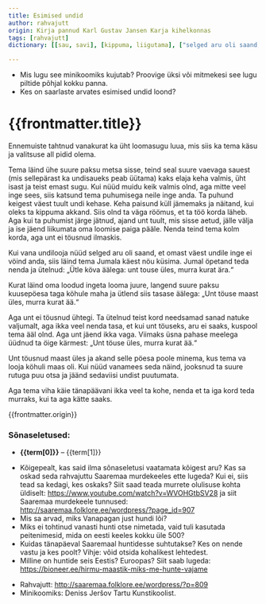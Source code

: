 ```yaml
---
title: Esimised undid
author: rahvajutt
origin: Kirja pannud Karl Gustav Jansen Karja kihelkonnas
tags: [rahvajutt]
dictionary: [[sau, savi], [kippuma, liigutama], ["selged aru oli saand, et omast väest", "oli selgelt mõistnud, et oma jõuga"], [touse, tõuse], [langend, heitnud], [sanad, sõnad], [vaga, vakka], [kärmest, valjusti], ["viha käie ta kohe", "viha käivat tema vastu, s.t olevat tema peale vihane"]]

---
```


<details-wrapper summary="Mõtlemiseks ja arutlemiseks">

- Mis lugu see minikoomiks kujutab? Proovige üksi või mitmekesi see lugu piltide põhjal kokku panna.
- Kes on saarlaste arvates esimised undid loond?

</details-wrapper>

<h1 class="story-h1">
    {{frontmatter.title}}
</h1>

Ennemuiste tahtnud vanakurat ka üht loomasugu luua, mis siis ka tema käsu ja valitsuse all pidid olema.

Tema läind ühe suure paksu metsa sisse, teind seal suure vaevaga sauest (mis sellepärast ka undisaueks peab üütama) kaks elaja keha valmis, üht isast ja teist emast sugu. Kui nüüd muidu keik valmis olnd, aga mitte veel inge sees, siis katsund tema puhumisega neile inge anda. Ta puhund keigest väest tuult undi kehase. Keha paisund küll jämemaks ja näitand, kui oleks ta kippuma akkand. Siis olnd ta väga röömus, et ta töö korda läheb. Aga kui ta puhumist järge jätnud, ajand unt tuult, mis sisse aetud, jälle välja ja ise jäend liikumata oma loomise paiga pääle. Nenda teind tema kolm korda, aga unt ei töusnud ilmaskis.

Kui vana undilooja nüüd selged aru oli saand, et omast väest undile inge ei vöind anda, siis läind tema Jumala käest nöu küsima. Jumal öpetand teda nenda ja ütelnud: „Ütle köva äälega: unt touse üles, murra kurat ära.“

Kurat läind oma loodud ingeta looma juure, langend suure paksu kuusepöesa taga köhule maha ja ütlend siis tasase äälega: „Unt töuse maast üles, murra kurat ää.“

Aga unt ei töusnud ühtegi. Ta ütelnud teist kord needsamad sanad natuke valjumalt, aga ikka veel nenda tasa, et kui unt töuseks, aru ei saaks, kuspool tema ääl olnd. Aga unt jäend ikka vaga. Viimaks üsna pahase meelega üüdnud ta öige kärmest: „Unt töuse üles, murra kurat ää.“

Unt töusnud maast üles ja akand selle pöesa poole minema, kus tema va looja köhuli maas oli. Kui nüüd vanamees seda näind, jooksnud ta suure rutuga puu otsa ja jäänd sedaviisi undist puutumata.

Aga tema viha käie tänapäävani ikka veel ta kohe, nenda et ta iga kord teda murraks, kui ta aga kätte saaks.


<div class="story-origin">
    {{frontmatter.origin}}
</div>

### Sõnaseletused:

<ul class="list-disc list-inside">
    <li v-for="(term, i) in frontmatter.dictionary" :key="i">
        <strong>{{term[0]}}</strong> – {{term[1]}}
    </li>
</ul>

<details-wrapper summary="Mõtlemiseks ja arutlemiseks">

- Kõigepealt, kas said ilma sõnaseletusi vaatamata kõigest aru? Kas sa oskad seda rahvajuttu Saaremaa murdekeeles ette lugeda? Kui ei, siis tead sa kedagi, kes oskaks? Siit saad teada murrete olulisuse kohta üldiselt: https://www.youtube.com/watch?v=WVOHGtbSV28 ja siit Saaremaa murdekeele tunnused: http://saaremaa.folklore.ee/wordpress/?page_id=907
- Mis sa arvad, miks Vanapagan just hundi lõi?
- Miks ei tohtinud vanasti hunti otse nimetada, vaid tuli kasutada peitenimesid, mida on eesti keeles kokku üle 500?
- Kuidas tänapäeval Saaremaal huntidesse suhtutakse? Kes on nende vastu ja kes poolt? Vihje: võid otsida kohalikest lehtedest.
- Milline on huntide seis Eestis? Euroopas? Siit saab lugeda: https://bioneer.ee/hirmu-maastik-miks-me-hunte-vajame


</details-wrapper>


<details-wrapper summary="Allikad" class="text-sm">

- Rahvajutt: http://saaremaa.folklore.ee/wordpress/?p=809
- Minikoomiks: Deniss Jeršov Tartu Kunstikoolist.

</details-wrapper>




